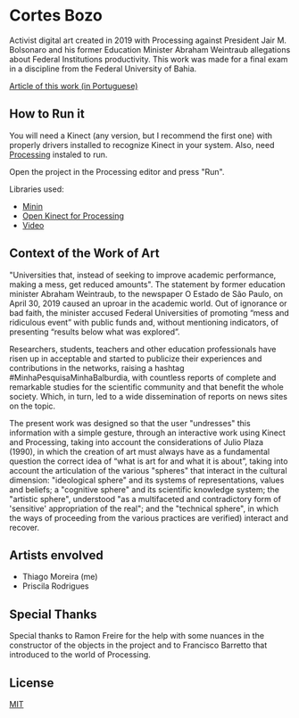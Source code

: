 # Cortes Bozo

Activist digital art created in 2019 with Processing against President Jair M. Bolsonaro and his former Education Minister Abraham Weintraub allegations about Federal Institutions productivity. This work was made for a final exam in a discipline from the Federal University of Bahia. 

[Article of this work (in Portuguese)](https://docs.google.com/document/d/1L3yp8uPwEdhAxvVb9UPsWx4I9a6BeJUc73PBhAYt3-E)

## How to Run it

You will need a Kinect (any version, but I recommend the first one) with properly drivers installed to recognize Kinect in your system. Also, need [Processing](https://processing.org/download/) instaled to run.

Open the project in the Processing editor and press "Run".

Libraries used:
* [Minin](http://code.compartmental.net/minim/)
* [Open Kinect for Processing](https://shiffman.net/p5/kinect/)
* [Video](https://processing.org/reference/libraries/video/index.html)


## Context of the Work of Art

"Universities that, instead of seeking to improve academic performance, making a mess, get reduced amounts". The statement by former education minister Abraham Weintraub, to the newspaper O Estado de São Paulo, on April 30, 2019 caused an uproar in the academic world. Out of ignorance or bad faith, the minister accused Federal Universities of promoting “mess and ridiculous event” with public funds and, without mentioning indicators, of presenting “results below what was explored”.

Researchers, students, teachers and other education professionals have risen up in acceptable and started to publicize their experiences and contributions in the networks, raising a hashtag #MinhaPesquisaMinhaBalburdia, with countless reports of complete and remarkable studies for the scientific community and that benefit the whole society. Which, in turn, led to a wide dissemination of reports on news sites on the topic.

The present work was designed so that the user "undresses" this information with a simple gesture, through an interactive work using Kinect and Processing, taking into account the considerations of Julio Plaza (1990), in which the creation of art must always have as a fundamental question the correct idea of ​​“what is art for and what it is about”, taking into account the articulation of the various "spheres" that interact in the cultural dimension: "ideological sphere" and its systems of representations, values ​​and beliefs; a "cognitive sphere" and its scientific knowledge system; the "artistic sphere", understood "as a multifaceted and contradictory form of 'sensitive' appropriation of the real"; and the "technical sphere", in which the ways of proceeding from the various practices are verified) interact and recover.

## Artists envolved
* Thiago Moreira (me)
* Priscila Rodrigues

## Special Thanks

Special thanks to Ramon Freire for the help with some nuances in the constructor of the objects in the project and to Francisco Barretto that introduced to the world of Processing.

## License
[MIT](https://choosealicense.com/licenses/mit/)
